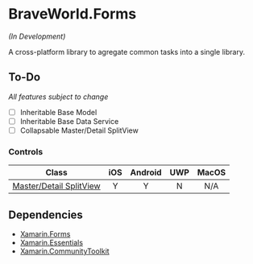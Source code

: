 # BraveWorld.Forms

*(In Development)*

A cross-platform library to agregate common tasks into a single library.

## To-Do

*All features subject to change*

- [ ] Inheritable Base Model
- [ ] Inheritable Base Data Service
- [ ] Collapsable Master/Detail SplitView

### Controls
| Class                   | iOS | Android | UWP | MacOS |
| :---------------------: | :-: | :-----: | :-: | :---: |
| [Master/Detail SplitView](https://github.com/braveworldinc/BraveWorld.Forms/blob/main/Controls/MasterDetailView.cs) |  Y  |    Y    |  N  |  N/A  |



## Dependencies
- [Xamarin.Forms](https://github.com/xamarin/Xamarin.Forms)
- [Xamarin.Essentials](https://github.com/xamarin/Essentials)
- [Xamarin.CommunityToolkit](https://github.com/xamarin/XamarinCommunityToolkit)